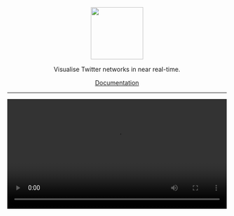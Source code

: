 <div align="center">

<img src="https://skeef.io/img/skeef.png" height="120px" />

Visualise Twitter networks in near real-time.

[Documentation](skeef.io/)

</div>

---

<video controls src='https://skeef.io/videos/skeef.webm' width="100%" height="auto"/>

## Get it

Get the binary for your OS 
[here](https://github.com/devOpifex/skeef/tree/master/bin)
then run it.

```bash
./skeef
```

See the [get started guide](https://skeef.io/docs/run) for more 
information.

